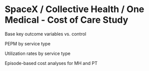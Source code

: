 # SpaceX / Collective Health / One Medical - Cost of Care Study


Base key outcome variables vs. control

PEPM by service type 

Utilization rates by service type 

Episode-based cost analyses for MH and PT
